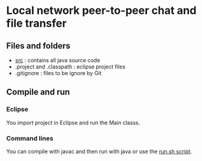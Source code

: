 # Local network peer-to-peer chat and file transfer

## Files and folders

- [src](src) : contains all java source code
- .project and .classpath : eclipse project files
- .gitignore : files to be ignore by Git

## Compile and run

### Eclipse

You import project in Eclipse and run the Main classs.

### Command lines

You can compile with javac and then run with java or use the [run.sh script](run.sh).
